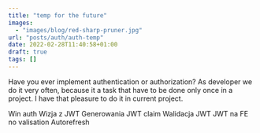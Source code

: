 ```yaml
---
title: "temp for the future"
images:
  - "images/blog/red-sharp-pruner.jpg"
url: "posts/auth/auth-temp"
date: 2022-02-28T11:40:58+01:00
draft: true
tags: []
---
```


Have you ever implement authentication or authorization? As developer we do it very often, because it a task that have to be done only once in a project. I have that pleasure to do it in current project. 



Win auth
Wizja z JWT
Generowania JWT claim
Walidacja JWT
JWT na FE no valisation
Autorefresh
